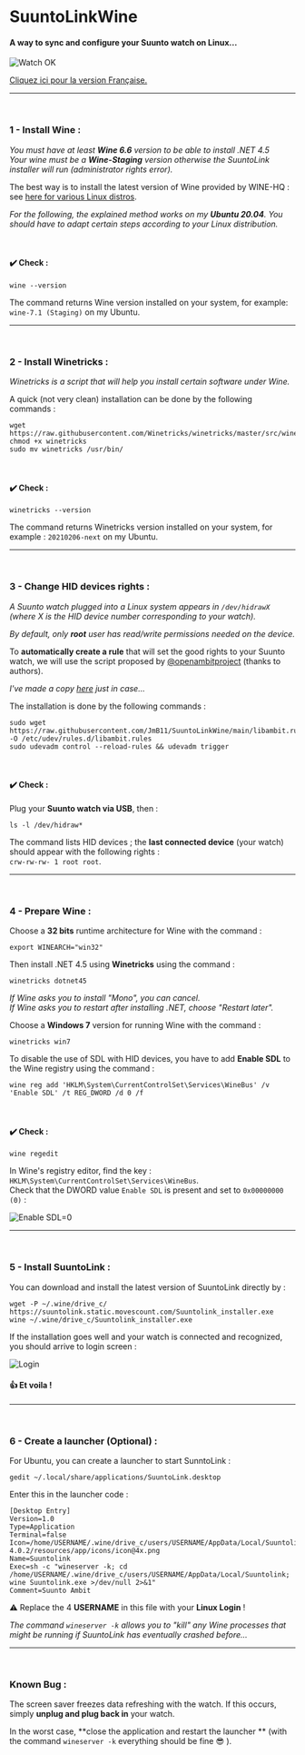 # SuuntoLinkWine

#### A way to sync and configure your Suunto watch on Linux...


![Watch OK](ok.png "It seems so work !")

[Cliquez ici pour la version Française.](LISEZMOI.md)

***

<br>

### 1 - Install Wine :

*You must have at least **Wine 6.6** version to be able to install .NET 4.5*<br>
*Your wine must be a **Wine-Staging** version otherwise the SuuntoLink installer will run (administrator rights error).*

The best way is to install the latest version of Wine provided by WINE-HQ : see [here for various Linux distros](https://wiki.winehq.org/Download "Wine-HQ for Linux").

*For the following, the explained method works on my **Ubuntu 20.04**. You should have to adapt certain steps according to your Linux distribution.*

<br>

#### :heavy_check_mark: Check :

```console
wine --version
```

The command returns Wine version installed on your system, for example: `wine-7.1 (Staging)` on my Ubuntu.

***

<br>

### 2 - Install Winetricks :

*Winetricks is a script that will help you install certain software under Wine.*

A quick (not very clean) installation can be done by the following commands :

```console
wget  https://raw.githubusercontent.com/Winetricks/winetricks/master/src/winetricks
chmod +x winetricks
sudo mv winetricks /usr/bin/
```

<br>

#### :heavy_check_mark: Check :

```console
winetricks --version
```

The command returns Winetricks version installed on your system, for example : `20210206-next` on my Ubuntu.

***

<br>

### 3 - Change HID devices rights :

*A Suunto watch plugged into a Linux system appears in `/dev/hidrawX` (where X is the HID device number corresponding to your watch).*

*By default, only **root** user has read/write permissions needed on the device.*

To **automatically create a rule** that will set the good rights to your Suunto watch, we will use the script proposed by [@openambitproject](https://github.com/openambitproject)  (thanks to authors).

*I've made a copy [here](libambit.rules) just in case...*

The installation is done by the following commands :

```console
sudo wget https://raw.githubusercontent.com/JmB11/SuuntoLinkWine/main/libambit.rules -O /etc/udev/rules.d/libambit.rules
sudo udevadm control --reload-rules && udevadm trigger
```

<br>

#### :heavy_check_mark: Check :

Plug your **Suunto watch via USB**, then :

```console
ls -l /dev/hidraw*
```

The command lists HID devices ; the  **last connected device** (your watch) should appear with the following rights :<br>
`crw-rw-rw- 1 root root`.

***

<br>

### 4 - Prepare Wine :

Choose a **32 bits** runtime architecture for Wine with the command :

```console
export WINEARCH="win32"
```
<!-- export WINEPREFIX="/home/USERNAME/.suunto" -->

Then install .NET 4.5 using **Winetricks** using the command :

```console
winetricks dotnet45
```

*If Wine asks you to install "Mono", you can cancel.<br>
If Wine asks you to restart after installing .NET, choose "Restart later".*

Choose a **Windows 7** version for running Wine with the command :

```console
winetricks win7
```

To disable the use of SDL with HID devices, you have to add  **Enable SDL** to the Wine registry using the command :

```console
wine reg add 'HKLM\System\CurrentControlSet\Services\WineBus' /v 'Enable SDL' /t REG_DWORD /d 0 /f
```

<br>

#### :heavy_check_mark: Check :

```console
wine regedit
```

In Wine's registry editor, find the key : `HKLM\System\CurrentControlSet\Services\WineBus`.<br>
Check that the DWORD value `Enable SDL` is present and set to `0x00000000 (0)` :

![Enable SDL=0](regedit.png "Enable SDL=0")

***

<br>

### 5 - Install SuuntoLink  :

You can download and install the latest version of SuuntoLink directly by :

```console
wget -P ~/.wine/drive_c/ https://suuntolink.static.movescount.com/Suuntolink_installer.exe
wine ~/.wine/drive_c/Suuntolink_installer.exe
```

If the installation goes well and your watch is connected and recognized, you should arrive to login screen :

![Login](login.png "Login")

#### :thumbsup: Et voila !


***

<br>

### 6 - Create a launcher (Optional) :

For Ubuntu, you can create a launcher to start SunntoLink :

```console
gedit ~/.local/share/applications/SuuntoLink.desktop
```

Enter this in the launcher code :

```desktop
[Desktop Entry]
Version=1.0
Type=Application
Terminal=false
Icon=/home/USERNAME/.wine/drive_c/users/USERNAME/AppData/Local/Suuntolink/app-4.0.2/resources/app/icons/icon@4x.png
Name=Suuntolink
Exec=sh -c "wineserver -k; cd /home/USERNAME/.wine/drive_c/users/USERNAME/AppData/Local/Suuntolink; wine Suuntolink.exe >/dev/null 2>&1"
Comment=Suunto Ambit
```

:warning: Replace the 4 **USERNAME** in this file with your **Linux Login** !

*The command  `wineserver -k` allows you to "kill" any Wine processes that might be running if SuuntoLink has eventually crashed before...*

***

<br>

### Known Bug :

The screen saver freezes data refreshing with the watch. If this occurs, simply **unplug and plug back in** your watch.

In the worst case, **close the application and restart the launcher ** (with the command `wineserver -k` everything should be fine :sunglasses: ).
